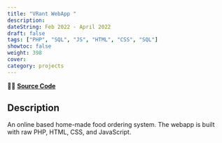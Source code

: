 ```yaml
---
title: "VRant WebApp "
description:
dateString: Feb 2022 - April 2022   
draft: false
tags: ["PHP", "SQL", "JS", "HTML", "CSS", "SQL"]
showtoc: false
weight: 398
cover:
category: projects
--- 
```


👩‍💻 [**Source Code**](https://github.com/sajaldoes/VRant)

## Description
An online based home-made food ordering system. The webapp is built with raw PHP, HTML, CSS, and JavaScript.